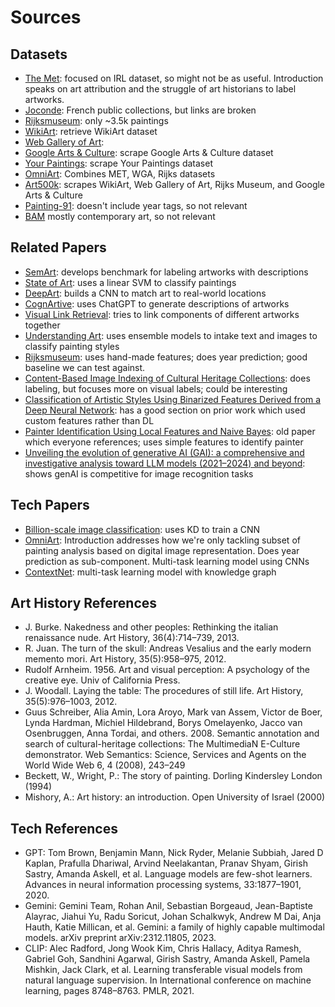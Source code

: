 # Sources

## Datasets
- [The Met](https://datasets-benchmarks-proceedings.neurips.cc/paper_files/paper/2021/file/5f93f983524def3dca464469d2cf9f3e-Paper-round2.pdf): focused on IRL dataset, so might not be as useful. Introduction speaks on art attribution and the struggle of art historians to label artworks.
- [Joconde](https://www.pop.culture.gouv.fr/): French public collections, but links are broken
- [Rijksmuseum](https://www.rijksmuseum.nl/en/collection): only ~3.5k paintings
- [WikiArt](https://github.com/lucasdavid/wikiart): retrieve WikiArt dataset
- [Web Gallery of Art](https://www.wga.hu/index1.html):
- [Google Arts & Culture](https://artsandculture.google.com/): scrape Google Arts & Culture dataset
- [Your Paintings](https://www.bbc.co.uk/yourpaintings): scrape Your Paintings dataset
- [OmniArt](https://arxiv.org/pdf/1708.00684): Combines MET, WGA, Rijks datasets
- [Art500k](https://smedia.hkust.edu.hk/james/projects/deepart_project/frp667-maoA.pdf): scrapes WikiArt, Web Gallery of Art, Rijks Museum, and Google Arts & Culture
- [Painting-91](http://www.cat.uab.cat/~joost/papers/2014MVApainting91.pdf): doesn't include year tags, so not relevant
- [BAM](https://arxiv.org/pdf/1704.08614) mostly contemporary art, so not relevant

## Related Papers
- [SemArt](https://arxiv.org/pdf/1810.09617): develops benchmark for labeling artworks with descriptions
- [State of Art](https://www.robots.ox.ac.uk/~vgg/publications/2014/Crowley14/crowley14.pdf): uses a linear SVM to classify paintings
- [DeepArt](https://smedia.hkust.edu.hk/james/projects/deepart_project/frp667-maoA.pdf): builds a CNN to match art to real-world locations
- [CognArtive](https://arxiv.org/pdf/2502.04353v1): uses ChatGPT to generate descriptions of artworks
- [Visual Link Retrieval](https://infoscience.epfl.ch/server/api/core/bitstreams/5df05d75-25f0-4da9-8474-bea0302b980a/content): tries to link components of different artworks together
- [Understanding Art](https://arxiv.org/pdf/1904.10615): uses ensemble models to intake text and images to classify painting styles
- [Rijksmuseum](https://jvgemert.github.io/pub/mensinkICMR14rijksmuseum.pdf): uses hand-made features; does year prediction; good baseline we can test against.
- [Content-Based Image Indexing of Cultural Heritage Collections](https://hal.science/hal-01164409v1/file/picard14spm.pdf): does labeling, but focuses more on visual labels; could be interesting
- [Classification of Artistic Styles Using Binarized Features Derived from a Deep Neural Network](#): has a good section on prior work which used custom features rather than DL
- [Painter Identification Using Local Features and Naive Bayes](https://scispace.com/pdf/painter-identification-using-local-features-and-naive-bayes-1dda2jyoyu.pdf): old paper which everyone references; uses simple features to identify painter
- [Unveiling the evolution of generative AI (GAI): a comprehensive and investigative analysis toward LLM models (2021–2024) and beyond](https://jesit.springeropen.com/articles/10.1186/s43067-024-00145-1): shows genAI is competitive for image recognition tasks

## Tech Papers
- [Billion-scale image classification](https://arxiv.org/pdf/1905.00546): uses KD to train a CNN
- [OmniArt](https://arxiv.org/pdf/1708.00684): Introduction addresses how we're only tackling subset of painting analysis based on digital image representation. Does year prediction as sub-component. Multi-task learning model using CNNs
- [ContextNet](https://link.springer.com/article/10.1007/s13735-019-00189-4): multi-task learning model with knowledge graph

## Art History References
- J. Burke. Nakedness and other peoples: Rethinking the italian renaissance nude. Art History, 36(4):714–739, 2013.
- R. Juan. The turn of the skull: Andreas Vesalius and the early modern memento mori. Art History, 35(5):958–975, 2012.
- Rudolf Arnheim. 1956. Art and visual perception: A psychology of the creative eye. Univ of California Press.
- J. Woodall. Laying the table: The procedures of still life. Art History, 35(5):976–1003, 2012.
- Guus Schreiber, Alia Amin, Lora Aroyo, Mark van Assem, Victor de Boer, Lynda Hardman, Michiel Hildebrand, Borys Omelayenko, Jacco van Osenbruggen, Anna Tordai, and others. 2008. Semantic annotation and search of cultural-heritage collections: The MultimediaN E-Culture demonstrator. Web Semantics: Science, Services and Agents on the World Wide Web 6, 4 (2008), 243–249
- Beckett, W., Wright, P.: The story of painting. Dorling Kindersley London (1994)
- Mishory, A.: Art history: an introduction. Open University of Israel (2000)

## Tech References
- GPT: Tom Brown, Benjamin Mann, Nick Ryder, Melanie Subbiah, Jared D Kaplan, Prafulla Dhariwal, Arvind Neelakantan, Pranav Shyam, Girish Sastry, Amanda Askell, et al. Language models are few-shot learners. Advances in neural information processing systems, 33:1877–1901, 2020.
- Gemini: Gemini Team, Rohan Anil, Sebastian Borgeaud, Jean-Baptiste Alayrac, Jiahui Yu, Radu Soricut, Johan Schalkwyk, Andrew M Dai, Anja Hauth, Katie Millican, et al. Gemini: a family of highly capable multimodal models. arXiv preprint arXiv:2312.11805, 2023.
- CLIP: Alec Radford, Jong Wook Kim, Chris Hallacy, Aditya Ramesh, Gabriel Goh, Sandhini Agarwal, Girish Sastry, Amanda Askell, Pamela Mishkin, Jack Clark, et al. Learning transferable visual models from natural language supervision. In International conference on machine learning, pages 8748–8763. PMLR, 2021.
